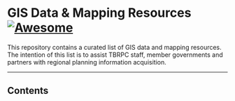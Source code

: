 # GIS Data & Mapping Resources [![Awesome](https://awesome.re/badge.svg)](https://github.com/sindresorhus/awesome) <!-- omit in toc -->

This repository contains a curated list of GIS data and mapping resources. The intention of this list is to assist TBRPC staff, member governments and partners with regional planning information acquisition.

---
<!--lint disable awesome-toc-->
## Contents
